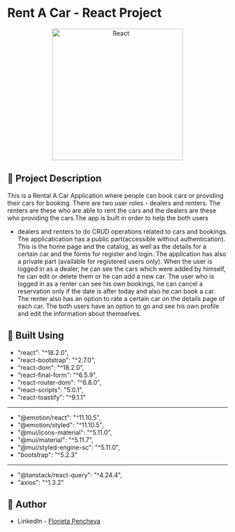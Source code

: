 # Rent A Car - React Project

<p align="center">	
	<a href="https://react.dev/"><img src="https://en.wikipedia.org/wiki/React_%28JavaScript_library%29#/media/File:React-icon.svg" alt="React"   width="300" align="center"></a>
<p>


## 📃 Project Description

This is a Rental A Car Application where people can book cars or providing their cars for booking. There are two user roles - dealers and renters. 
The renters are these who are able to rent the cars and the dealers are these who providing the cars.The app is built in order to help the both users 
- dealers and renters to do CRUD operations related to cars and bookings. The applicatication has a public part(accessible without authentication).
This is the home page and the catalog, as well as the details for a certain car and the forms for register and login. The application has also a private part
(available for registered users only). When the user is logged in as a dealer, he can see the cars which were added by himself, he can edit or delete them or 
he can add a new car. The user who is logged in as a renter can see his own bookings, he can cancel a reservation only if the date is after today and also he can book a car.
The renter also has an option to rate a certain car on the details page of each car. The both users have an option to go and see his own profile and edit the information about themselves. 


## 🔨 Built Using

* "react": "^18.2.0",
* "react-bootstrap": "^2.7.0",
* "react-dom": "^18.2.0",
* "react-final-form": "^6.5.9",
* "react-router-dom": "^6.8.0",
* "react-scripts": "5.0.1",
* "react-toastify": "^9.1.1"
---------
* "@emotion/react": "^11.10.5",
* "@emotion/styled": "^11.10.5",
* "@mui/icons-material": "^5.11.0",
* "@mui/material": "^5.11.7",
* "@mui/styled-engine-sc": "^5.11.0",
* "bootstrap": "^5.2.3"
---------
* "@tanstack/react-query": "^4.24.4",
* "axios": "^1.3.2"
    


## 👦 Author

* LinkedIn - [Florieta Pencheva](https://www.linkedin.com/in/florieta-pencheva-15713022b/)
